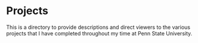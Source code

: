 # Projects
This is a directory to provide descriptions and direct viewers to the various projects that I have completed throughout my time at Penn State University.  
